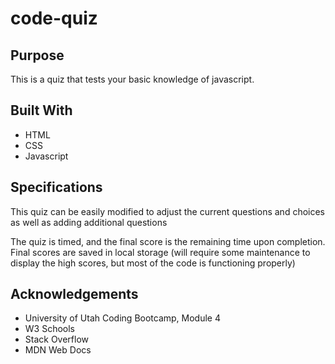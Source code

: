 # code-quiz

## Purpose
This is a quiz that tests your basic knowledge of javascript.

## Built With
* HTML
* CSS
* Javascript

## Specifications
This quiz can be easily modified to adjust the current questions and choices as well as adding additional questions

The quiz is timed, and the final score is the remaining time upon completion.  Final scores are saved in local storage (will require some maintenance to display the high scores, but most of the code is functioning properly)

## Acknowledgements
* University of Utah Coding Bootcamp, Module 4
* W3 Schools
* Stack Overflow
* MDN Web Docs
